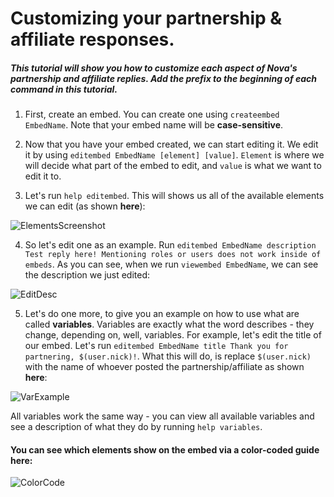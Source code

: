 # Customizing your partnership & affiliate responses.
##### This tutorial will show you how to customize each aspect of Nova's partnership and affiliate replies. Add the prefix to the beginning of each command in this tutorial.

1. First, create an embed. You can create one using `createembed EmbedName`. Note that your embed name will be **case-sensitive**.

2. Now that you have your embed created, we can start editing it. We edit it by using `editembed EmbedName [element] [value]`. `Element` is where we will decide what part of the embed to edit, and `value` is what we want to edit it to.

3. Let's run `help editembed`. This will shows us all of the available elements we can edit (as shown **here**):

![ElementsScreenshot](https://cdn.discordapp.com/attachments/589603067146534913/892791544648708147/unknown.png)

4. So let's edit one as an example. Run `editembed EmbedName description Test reply here! Mentioning roles or users does not work inside of embeds`. As you can see, when we run `viewembed EmbedName`, we can see the description we just edited:

![EditDesc](https://cdn.discordapp.com/attachments/711551301334597662/892792864910757928/unknown.png)

5. Let's do one more, to give you an example on how to use what are called **variables**. Variables are exactly what the word describes - they change, depending on, well, variables. For example, let's edit the title of our embed. Let's run `editembed EmbedName title Thank you for partnering, $(user.nick)!`. What this will do, is replace `$(user.nick)` with the name of whoever posted the partnership/affiliate as shown **here**:

![VarExample](https://cdn.discordapp.com/attachments/711551301334597662/892794745582141450/unknown.png)

All variables work the same way - you can view all available variables and see a description of what they do by running `help variables`.

#### You can see which elements show on the embed via a color-coded guide **here**:

![ColorCode](https://cdn.discordapp.com/attachments/731631449194627143/743858854466551959/example_2.png)
